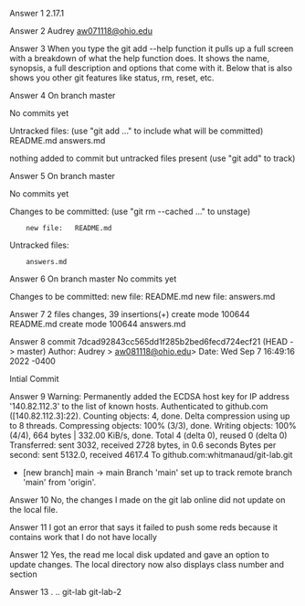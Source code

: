 Answer 1 
2.17.1

Answer 2 
Audrey 
aw071118@ohio.edu

Answer 3
When you type the git add --help function it pulls up a full screen with a breakdown of what the help function does. It shows the name, synopsis, a full description and options that come with it. Below that is also shows you other git features like status, rm, reset, etc. 

Answer 4
On branch master

No commits yet 

Untracked files:
	(use "git add <file>..." to include what will be committed)
		README.md
		answers.md

nothing added to commit but untracked files present (use "git add" to track) 

Answer 5
On branch master

No commits yet 

Changes to be committed:
	(use "git rm --cached <file>..." to unstage) 
	
		new file:   README.md

Untracked files:

		answers.md
	
Answer 6
On branch master
No commits yet 

Changes to be committed:
	new file: 	README.md
	new file:	answers.md 


Answer 7
2 files changes, 39 insertions(+)
create mode 100644 README.md
create mode 100644 answers.md

Answer 8
commit 7dcad92843cc565dd1f285b2bed6fecd724ecf21 (HEAD -> master)
Author: Audrey > aw081118@ohio.edu>
Date: Wed Sep 7 16:49:16 2022 -0400 

Intial Commit



Answer 9 
Warning: Permanently added the ECDSA host key for IP address '140.82.112.3' to the list of known hosts.
Authenticated to github.com ([140.82.112.3]:22).
Counting objects: 4, done.
Delta compression using up to 8 threads.
Compressing objects: 100% (3/3), done.
Writing objects: 100% (4/4), 664 bytes | 332.00 KiB/s, done.
Total 4 (delta 0), reused 0 (delta 0)
Transferred: sent 3032, received 2728 bytes, in 0.6 seconds
Bytes per second: sent 5132.0, received 4617.4
To github.com:whitmanaud/git-lab.git
 * [new branch]      main -> main
Branch 'main' set up to track remote branch 'main' from 'origin'.

Answer 10
No, the changes I made on the git lab online did not update on the local file. 

Answer 11
I got an error that says it failed to push some reds because it contains work that I do not have locally 

Answer 12
Yes, the read me local disk updated and gave an option to update changes. The local directory now also displays class number and section 


Answer 13
.  ..  git-lab	git-lab-2

